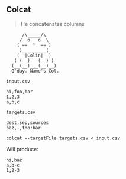 ## Colcat

> He concatenates columns

```
      /\_____/\
     /  o   o  \
    ( ==  ^  == )
     )_________(
    (  |Colin|  )
   ( (  )   (  ) )
  (__(__)___(__)__)
  G'day. Name's Col.
```

`input.csv`
```
hi,foo,bar
1,2,3
a,b,c
```

`targets.csv`
```
dest,sep,sources
baz,-,foo:bar
```

```
colcat --targetFile targets.csv < input.csv
```

Will produce:

```
hi,baz
a,b-c
1,2-3
```
